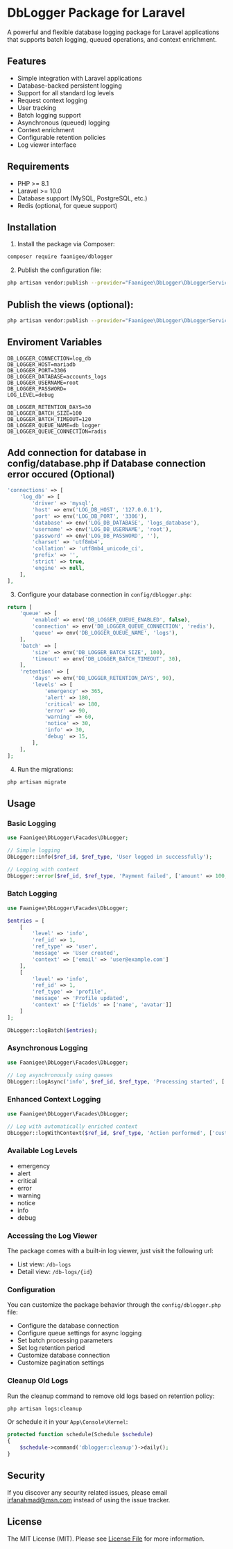 # DbLogger Package for Laravel

A powerful and flexible database logging package for Laravel applications that supports batch logging, queued operations, and context enrichment.

## Features

- Simple integration with Laravel applications
- Database-backed persistent logging
- Support for all standard log levels
- Request context logging
- User tracking
- Batch logging support
- Asynchronous (queued) logging
- Context enrichment
- Configurable retention policies
- Log viewer interface

## Requirements

- PHP >= 8.1
- Laravel >= 10.0
- Database support (MySQL, PostgreSQL, etc.)
- Redis (optional, for queue support)

## Installation

1. Install the package via Composer:
```bash
composer require faanigee/dblogger
```

2. Publish the configuration file:
```bash
php artisan vendor:publish --provider="Faanigee\DbLogger\DbLoggerServiceProvider" --tag="config"

```
## Publish the views (optional):
```bash
php artisan vendor:publish --provider="Faanigee\DbLogger\DbLoggerServiceProvider" --tag="views"
```

## Enviroment Variables
```env
DB_LOGGER_CONNECTION=log_db
DB_LOGGER_HOST=mariadb
DB_LOGGER_PORT=3306
DB_LOGGER_DATABASE=accounts_logs
DB_LOGGER_USERNAME=root
DB_LOGGER_PASSWORD=
LOG_LEVEL=debug

DB_LOGGER_RETENTION_DAYS=30
DB_LOGGER_BATCH_SIZE=100
DB_LOGGER_BATCH_TIMEOUT=120
DB_LOGGER_QUEUE_NAME=db_logger
DB_LOGGER_QUEUE_CONNECTION=radis

```

## Add connection for database in config/database.php if Database connection error occured (Optional)

```php
'connections' => [
	'log_db' => [
		'driver' => 'mysql',
		'host' => env('LOG_DB_HOST', '127.0.0.1'),
		'port' => env('LOG_DB_PORT', '3306'),
		'database' => env('LOG_DB_DATABASE', 'logs_database'),
		'username' => env('LOG_DB_USERNAME', 'root'),
		'password' => env('LOG_DB_PASSWORD', ''),
		'charset' => 'utf8mb4',
		'collation' => 'utf8mb4_unicode_ci',
		'prefix' => '',
		'strict' => true,
		'engine' => null,
	],
],
```

3. Configure your database connection in `config/dblogger.php`:
```php
return [
	'queue' => [
		'enabled' => env('DB_LOGGER_QUEUE_ENABLED', false),
		'connection' => env('DB_LOGGER_QUEUE_CONNECTION', 'redis'),
		'queue' => env('DB_LOGGER_QUEUE_NAME', 'logs'),
	],
	'batch' => [
		'size' => env('DB_LOGGER_BATCH_SIZE', 100),
		'timeout' => env('DB_LOGGER_BATCH_TIMEOUT', 30),
	],
	'retention' => [
		'days' => env('DB_LOGGER_RETENTION_DAYS', 90),
		'levels' => [
			'emergency' => 365,
			'alert' => 180,
			'critical' => 180,
			'error' => 90,
			'warning' => 60,
			'notice' => 30,
			'info' => 30,
			'debug' => 15,
		],
	],
];
```

4. Run the migrations:
```bash
php artisan migrate
```

## Usage

### Basic Logging

```php
use Faanigee\DbLogger\Facades\DbLogger;

// Simple logging
DbLogger::info($ref_id, $ref_type, 'User logged in successfully');

// Logging with context
DbLogger::error($ref_id, $ref_type, 'Payment failed', ['amount' => 100, 'currency' => 'USD']);
```

### Batch Logging

```php
use Faanigee\DbLogger\Facades\DbLogger;

$entries = [
	[
		'level' => 'info',
		'ref_id' => 1,
		'ref_type' => 'user',
		'message' => 'User created',
		'context' => ['email' => 'user@example.com']
	],
	[
		'level' => 'info',
		'ref_id' => 1,
		'ref_type' => 'profile',
		'message' => 'Profile updated',
		'context' => ['fields' => ['name', 'avatar']]
	]
];

DbLogger::logBatch($entries);
```

### Asynchronous Logging

```php
use Faanigee\DbLogger\Facades\DbLogger;

// Log asynchronously using queues
DbLogger::logAsync('info', $ref_id, $ref_type, 'Processing started', ['job_id' => 123]);
```

### Enhanced Context Logging

```php
use Faanigee\DbLogger\Facades\DbLogger;

// Log with automatically enriched context
DbLogger::logWithContext($ref_id, $ref_type, 'Action performed', ['custom' => 'data']);
```

### Available Log Levels

- emergency
- alert
- critical
- error
- warning
- notice
- info
- debug

### Accessing the Log Viewer

The package comes with a built-in log viewer, just visit the following url:

- List view: `/db-logs`
- Detail view: `/db-logs/{id}`

### Configuration

You can customize the package behavior through the `config/dblogger.php` file:

- Configure the database connection
- Configure queue settings for async logging
- Set batch processing parameters
- Set log retention period
- Customize database connection
- Customize pagination settings


### Cleanup Old Logs

Run the cleanup command to remove old logs based on retention policy:

```bash
php artisan logs:cleanup
```

Or schedule it in your `App\Console\Kernel`:

```php
protected function schedule(Schedule $schedule)
{
	$schedule->command('dblogger:cleanup')->daily();
}
```


## Security

If you discover any security related issues, please email irfanahmad@msn.com instead of using the issue tracker.

## License

The MIT License (MIT). Please see [License File](LICENSE.md) for more information.
